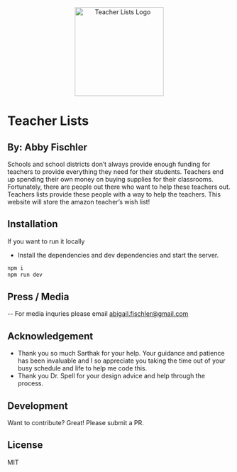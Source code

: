 <center> <img src="https://cloud-a67qsodot-hack-club-bot.vercel.app/0logo.png" alt="Teacher Lists Logo" width="200" /> </center>

# Teacher Lists
## By: Abby Fischler

Schools and school districts don’t always provide enough funding for teachers to provide everything they need for their students. Teachers end up spending their own money on buying supplies for their classrooms. Fortunately, there are people out there who want to help these teachers out. Teachers lists provide these people with a way to help the teachers. This website will store the amazon teacher’s wish list!

## Installation

If you want to run it locally
- Install the dependencies and dev dependencies and start the server.

```sh
npm i
npm run dev
```
## Press / Media
-- For media inquries please email abigail.fischler@gmail.com

## Acknowledgement
- Thank you so much Sarthak for your help. Your guidance and patience has been invaluable and I so appreciate you taking the time out of your busy schedule and life to help me code this.
- Thank you Dr. Spell for your design advice and help through the process.

## Development
Want to contribute? Great! Please submit a PR.

## License

MIT

